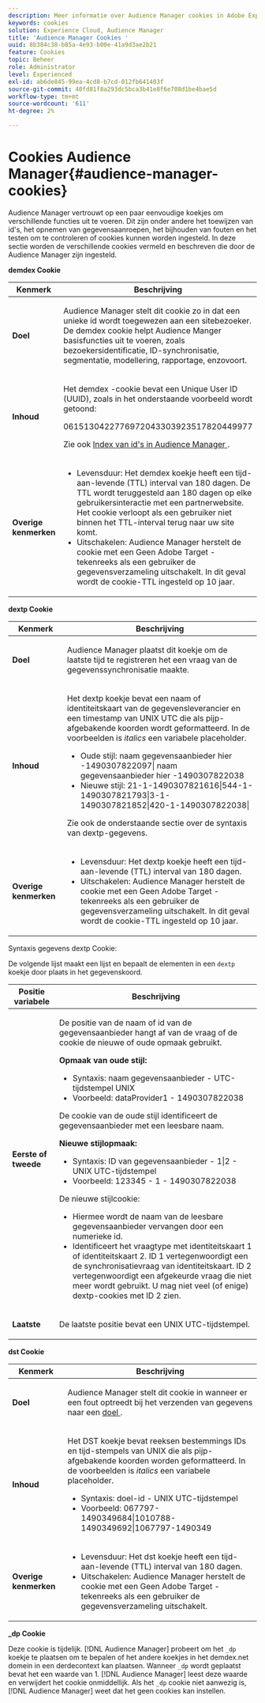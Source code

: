 ```yaml
---
description: Meer informatie over Audience Manager cookies in Adobe Experience Cloud.
keywords: cookies
solution: Experience Cloud, Audience Manager
title: 'Audience Manager Cookies '
uuid: 8b384c38-b85a-4e93-b00e-41a9d3ae2b21
feature: Cookies
topic: Beheer
role: Administrator
level: Experienced
exl-id: ab6de845-99ea-4cd8-b7cd-012fb641403f
source-git-commit: 40fd81f8a293dc5bca3b41e8f6e708d1be4bae5d
workflow-type: tm+mt
source-wordcount: '611'
ht-degree: 2%

---
```


# Cookies Audience Manager{#audience-manager-cookies}

Audience Manager vertrouwt op een paar eenvoudige koekjes om verschillende functies uit te voeren. Dit zijn onder andere het toewijzen van id&#39;s, het opnemen van gegevensaanroepen, het bijhouden van fouten en het testen om te controleren of cookies kunnen worden ingesteld. In deze sectie worden de verschillende cookies vermeld en beschreven die door de Audience Manager zijn ingesteld.

**demdex Cookie**

<table id="table_1CCF7EA2BC9E421F8DEECA5F611E33F6"> 
 <thead> 
  <tr> 
   <th colname="col1" class="entry"> Kenmerk </th> 
   <th colname="col2" class="entry"> Beschrijving </th> 
  </tr> 
 </thead>
 <tbody> 
  <tr> 
   <td colname="col1"> <p> <b>Doel</b> </p> </td> 
   <td colname="col2"> <p> <span class="keyword"> Audience Manager  </span> stelt dit cookie zo in dat een unieke id wordt toegewezen aan een sitebezoeker. De <span class="wintitle"> demdex </span> cookie helpt <span class="keyword"> Audience Manger </span> basisfuncties uit te voeren, zoals bezoekersidentificatie, ID-synchronisatie, segmentatie, modellering, rapportage, enzovoort. </p> </td> 
  </tr> 
  <tr> 
   <td colname="col1"> <p> <b>Inhoud</b> </p> </td> 
   <td colname="col2"> <p>Het <span class="wintitle"> demdex </span>-cookie bevat een Unique User ID (UUID), zoals in het onderstaande voorbeeld wordt getoond: </p> <p> <span class="codeph"> 0615130422776972043303923517820449977  </span> </p> <p>Zie ook <a href="https://experienceleague.adobe.com/docs/audience-manager/user-guide/reference/ids-in-aam.html?lang=en" format="https" scope="external"> Index van id's in Audience Manager </a>. </p> </td> 
  </tr> 
  <tr> 
   <td colname="col1"> <p> <b>Overige kenmerken</b> </p> </td> 
   <td colname="col2"> <p> 
     <ul id="ul_11291DA87C5045E880034E06C863BCDA"> 
      <li id="li_40C30A06A12449A4A8748621223CA71B">Levensduur: Het <span class="wintitle"> demdex </span> koekje heeft een tijd-aan-levende (TTL) interval van 180 dagen. De TTL wordt teruggesteld aan 180 dagen op elke gebruikersinteractie met een partnerwebsite. Het cookie verloopt als een gebruiker niet binnen het TTL-interval terug naar uw site komt. </li> 
      <li id="li_A589EDA2198249829207A183872EF1FF">Uitschakelen: <span class="keyword"> Audience Manager </span> herstelt de cookie met een <span class="codeph"> Geen Adobe Target </span>-tekenreeks als een gebruiker de gegevensverzameling uitschakelt. In dit geval wordt de cookie-TTL ingesteld op 10 jaar. </li> 
     </ul> </p> </td> 
  </tr> 
 </tbody> 
</table>

**dextp Cookie**

<table id="table_7343C9C9ADD24D3FA693ECC76E4A4045"> 
 <thead> 
  <tr> 
   <th colname="col1" class="entry"> Kenmerk </th> 
   <th colname="col2" class="entry"> Beschrijving </th> 
  </tr> 
 </thead>
 <tbody> 
  <tr> 
   <td colname="col1"> <p> <b>Doel</b> </p> </td> 
   <td colname="col2"> <p> <span class="keyword"> Audience Manager  </span> plaatst dit koekje om de laatste tijd te registreren het een vraag van de gegevenssynchronisatie maakte. </p> </td> 
  </tr> 
  <tr> 
   <td colname="col1"> <p> <b>Inhoud</b> </p> </td> 
   <td colname="col2"> <p>Het <span class="wintitle"> dextp </span> koekje bevat een naam of identiteitskaart van de gegevensleverancier en een timestamp van UNIX UTC die als pijp-afgebakende koorden wordt geformatteerd. In de voorbeelden is <i>italics</i> een variabele placeholder. </p> <p> 
     <ul id="ul_80D0BC3FCF06470991E12712401D784A"> 
      <li id="li_03747A433CEB4756A26CD866E716B89D">Oude stijl: <span class="codeph"> <span class="varname"> naam gegevensaanbieder hier </span>-1490307822097| <span class="varname"> naam gegevensaanbieder hier </span>-1490307822038 </span> </li> 
      <li id="li_79E7000E82DB4ADA9E9887B017343B2D">Nieuwe stijl: <span class="codeph"> 21-1-1490307821616|544-1-1490307821793|3-1-1490307821852|420-1-1490307822038| </span> </li> 
     </ul> </p> <p>Zie ook de onderstaande sectie over de syntaxis van dextp-gegevens. </p> </td> 
  </tr> 
  <tr> 
   <td colname="col1"> <p> <b>Overige kenmerken</b> </p> </td> 
   <td colname="col2"> <p> 
     <ul id="ul_4922AC2CD55D4C888A6FBEB22F8B889B"> 
      <li id="li_91A68C44E53840379C2ACDED25468735">Levensduur: Het <span class="wintitle"> dextp </span> koekje heeft een tijd-aan-levende (TTL) interval van 180 dagen. </li> 
      <li id="li_6B8C674EFAAC4DABA0A640CF29247F99">Uitschakelen: <span class="keyword"> Audience Manager </span> herstelt de cookie met een <span class="codeph"> Geen Adobe Target </span>-tekenreeks als een gebruiker de gegevensverzameling uitschakelt. In dit geval wordt de cookie-TTL ingesteld op 10 jaar. </li> 
     </ul> </p> </td> 
  </tr> 
 </tbody> 
</table>

Syntaxis gegevens dextp Cookie:

De volgende lijst maakt een lijst en bepaalt de elementen in een `dextp` koekje door plaats in het gegevenskoord.

<table id="table_BE00604B97F24F5A94AA4F566063D785"> 
 <thead> 
  <tr> 
   <th colname="col1" class="entry"> Positie variabele </th> 
   <th colname="col2" class="entry"> Beschrijving </th> 
  </tr> 
 </thead>
 <tbody> 
  <tr> 
   <td colname="col1"> <p> <b>Eerste of tweede</b> </p> </td> 
   <td colname="col2"> <p>De positie van de naam of id van de gegevensaanbieder hangt af van de vraag of de cookie de nieuwe of oude opmaak gebruikt. </p> <p> <b>Opmaak van oude stijl:</b> </p> <p> 
     <ul id="ul_5BFBF40E3FE849CA859030F2D070FDF6"> 
      <li id="li_E8F4DC0CB15B472ABE9892B3A61D7F77">Syntaxis: <span class="codeph"> <span class="varname"> naam gegevensaanbieder </span> - <span class="varname"> UTC-tijdstempel UNIX </span> </span> </li> 
      <li id="li_7CD8B101156140F49EA97B18E9591402">Voorbeeld: <span class="codeph"> dataProvider1 - 1490307822038 </span> </li> 
     </ul> </p> <p>De cookie van de oude stijl identificeert de gegevensaanbieder met een leesbare naam. </p> <p> <b>Nieuwe stijlopmaak:</b> </p> <p> 
     <ul id="ul_AC6225CA781746148C125F21DFED1ED9"> 
      <li id="li_29C4B52E398B4EA28944980A15B05A57">Syntaxis: <span class="codeph"> <span class="varname"> ID van gegevensaanbieder </span> - 1|2 - <span class="varname"> UNIX UTC-tijdstempel </span> </span> </li> 
      <li id="li_3BF30CA5FED242DF96E0B54AFC64B06F">Voorbeeld: <span class="codeph"> 123345 - 1 - 1490307822038 </span> </li> 
     </ul> </p> <p>De nieuwe stijlcookie: </p> <p> 
     <ul id="ul_F05A91A455FA44C7A71186C0C9E31630"> 
      <li id="li_A8C9638173684359BABC4207845A4F48">Hiermee wordt de naam van de leesbare gegevensaanbieder vervangen door een numerieke id. </li> 
      <li id="li_28F1E2DB24904E53BE9718AD788CE61E">Identificeert het vraagtype met identiteitskaart 1 of identiteitskaart 2. ID 1 vertegenwoordigt een de synchronisatievraag van identiteitskaart. ID 2 vertegenwoordigt een afgekeurde vraag die niet meer wordt gebruikt. U mag niet veel (of enige) dextp-cookies met ID 2 zien. </li> 
     </ul> </p> </td> 
  </tr> 
  <tr> 
   <td colname="col1"> <p> <b>Laatste</b> </p> </td> 
   <td colname="col2"> <p>De laatste positie bevat een UNIX UTC-tijdstempel. </p> </td> 
  </tr> 
 </tbody> 
</table>

**dst Cookie**

<table id="table_83AE9B6350C6408BAECD9FCF33022B98"> 
 <thead> 
  <tr> 
   <th colname="col1" class="entry"> Kenmerk </th> 
   <th colname="col2" class="entry"> Beschrijving </th> 
  </tr> 
 </thead>
 <tbody> 
  <tr> 
   <td colname="col1"> <p> <b>Doel</b> </p> </td> 
   <td colname="col2"> <p> <span class="keyword"> Audience Manager  </span> stelt dit cookie in wanneer er een fout optreedt bij het verzenden van gegevens naar een  <a href="https://experienceleague.adobe.com/docs/audience-manager/user-guide/features/destinations/destinations.html?lang=en" format="https" scope="external"> doel  </a>. </p> </td> 
  </tr> 
  <tr> 
   <td colname="col1"> <p> <b>Inhoud</b> </p> </td> 
   <td colname="col2"> <p> Het <span class="wintitle"> DST </span> koekje bevat reeksen bestemmings IDs en tijd-stempels van UNIX die als pijp-afgebakende koorden worden geformatteerd. In de voorbeelden is <i>italics</i> een variabele placeholder. </p> <p> 
     <ul id="ul_CE98076A02DA413486C1D341E9806889"> 
      <li id="li_850209D956644749B98C7A208C825C15">Syntaxis: <span class="codeph"> <span class="varname"> doel-id </span> - <span class="varname"> UNIX UTC-tijdstempel </span> </span> </li> 
      <li id="li_4A22152C70844733982230EBF7B9EB78">Voorbeeld: <span class="codeph"> 067797-1490349684|1010788-1490349692|1067797-1490349 </span> </li> 
     </ul> </p> </td> 
  </tr> 
  <tr> 
   <td colname="col1"> <p> <b>Overige kenmerken</b> </p> </td> 
   <td colname="col2"> <p> 
     <ul id="ul_5D13DD701B484B51BF2808A69A919106"> 
      <li id="li_4E665114C63246FBA32A4E19984D2693">Levensduur: Het <span class="wintitle"> dst </span> koekje heeft een tijd-aan-levende (TTL) interval van 180 dagen. </li> 
      <li id="li_A682B566704F43D2AB72487EFF212474">Uitschakelen: <span class="keyword"> Audience Manager </span> herstelt de cookie met een <span class="codeph"> Geen Adobe Target </span>-tekenreeks als een gebruiker de gegevensverzameling uitschakelt. </li> 
     </ul> </p> </td> 
  </tr> 
 </tbody> 
</table>

**_dp Cookie**

Deze cookie is tijdelijk. [!DNL Audience Manager] probeert om het  `_dp` koekje te plaatsen om te bepalen of het andere koekjes in het demdex.net domein in een derdecontext kan plaatsen. Wanneer `_dp` wordt geplaatst bevat het een waarde van 1. [!DNL Audience Manager] leest deze waarde en verwijdert het cookie onmiddellijk. Als het `_dp` cookie niet aanwezig is, [!DNL Audience Manager] weet dat het geen cookies kan instellen.
